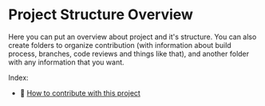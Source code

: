 # Project Structure Overview

Here you can put an overview about project and it's structure.
You can also create folders to organize contribution (with information about build process, branches, code reviews and things like that),
and another folder with any information that you want.

Index:
- 🚀 [How to contribute with this project](/docs/contributor)
